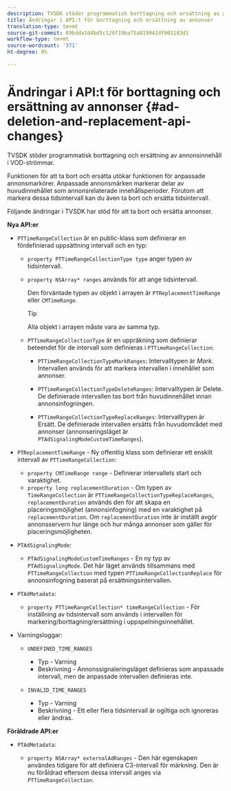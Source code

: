 ```yaml
---
description: TVSDK stöder programmatisk borttagning och ersättning av annonsinnehåll i VOD-strömmar.
title: Ändringar i API:t för borttagning och ersättning av annonser
translation-type: tm+mt
source-git-commit: 89bdda1d4bd5c126f19ba75a819942df901183d1
workflow-type: tm+mt
source-wordcount: '371'
ht-degree: 0%

---
```



# Ändringar i API:t för borttagning och ersättning av annonser {#ad-deletion-and-replacement-api-changes}

TVSDK stöder programmatisk borttagning och ersättning av annonsinnehåll i VOD-strömmar.

Funktionen för att ta bort och ersätta utökar funktionen för anpassade annonsmarkörer. Anpassade annonsmärken markerar delar av huvudinnehållet som annonsrelaterade innehållsperioder. Förutom att markera dessa tidsintervall kan du även ta bort och ersätta tidsintervall.

<!--<a id="section_7A90BFE99F1A4D908D6DDB0B49FA1199"></a>-->

Följande ändringar i TVSDK har stöd för att ta bort och ersätta annonser.

**Nya API:er**

* `PTTimeRangeCollection` är en public-klass som definierar en fördefinierad uppsättning intervall och en typ:

   * `property PTTimeRangeCollectionType type` anger typen av tidsintervall.
   * `property NSArray* ranges` används för att ange tidsintervall.

      Den förväntade typen av objekt i arrayen är `PTReplacementTimeRange` eller `CMTimeRange`.

      >[!TIP]
      >
      >Alla objekt i arrayen måste vara av samma typ.

   * `PTTimeRangeCollectionType` är en uppräkning som definierar beteendet för de intervall som definieras i  `PTTimeRangeCollection`:

      * `PTTimeRangeCollectionTypeMarkRanges`: Intervalltypen är  *Mark*. Intervallen används för att markera intervallen i innehållet som annonser.

      * `PTTimeRangeCollectionTypeDeleteRanges`: Intervalltypen är Delete. De definierade intervallen tas bort från huvudinnehållet innan annonsinfogningen.
      * `PTTimeRangeCollectionTypeReplaceRanges`: Intervalltypen är Ersätt. De definierade intervallen ersätts från huvudområdet med annonser (annonseringsläget är `PTAdSignalingModeCustomTimeRanges`).

* `PTReplacementTimeRange` - Ny offentlig klass som definierar ett enskilt intervall av  `PTTimeRangeCollection`:

   * `property CMTimeRange range` - Definierar intervallets start och varaktighet.
   * `property long replacementDuration` - Om typen av  `TimeRangeCollection` är  `PTTimeRangeCollectionTypeReplaceRanges`,  `replacementDuration` används den för att skapa en placeringsmöjlighet (annonsinfogning) med en varaktighet på  `replacementDuration`. Om `replacementDuration` inte är inställt avgör annonsservern hur länge och hur många annonser som gäller för placeringsmöjligheten.

* `PTAdSignalingMode`:

   * `PTAdSignalingModeCustomTimeRanges` - En ny typ av  `PTAdSignalingMode`. Det här läget används tillsammans med `PTTimeRangeCollection` med typen `PTTimeRangeCollectionReplace` för annonsinfogning baserat på ersättningsintervallen.

* `PTAdMetadata`:

   * `property PTTimeRangeCollection* timeRangeCollection` - För inställning av tidsintervall som används i intervallen för markering/borttagning/ersättning i uppspelningsinnehållet.

* Varningsloggar:

   * `UNDEFINED_TIME_RANGES`

      * Typ - Varning
      * Beskrivning - Annonssignaleringsläget definieras som anpassade intervall, men de anpassade intervallen definieras inte.
   * `INVALID_TIME_RANGES`

      * Typ - Varning
      * Beskrivning - Ett eller flera tidsintervall är ogiltiga och ignoreras eller ändras.


**Föråldrade API:er**

* `PTAdMetadata`:

   * `property NSArray* externalAdRanges` - Den här egenskapen användes tidigare för att definiera C3-intervall för märkning. Den är nu föråldrad eftersom dessa intervall anges via `PTTimeRangeCollection`.